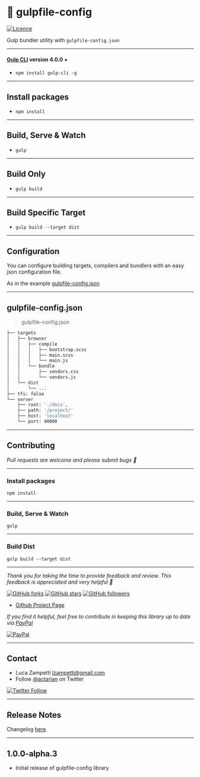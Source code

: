 # 💎 gulpfile-config

[![Licence](https://img.shields.io/github/license/actarian/gulpfile-config.svg)](https://github.com/actarian/gulpfile-config)

Gulp bundler utility with `gulpfile-config.json`

___

#### [Gulp CLI](https://github.com/angular/angular-cli) version 4.0.0 +
* `npm install gulp-cli -g`  

___

## Install packages

* `npm install`

___

## Build, Serve & Watch 

* `gulp`

___

## Build Only

* `gulp build`

___

## Build Specific Target

* `gulp build --target dist`

___

## Configuration

You can configure building targets, compilers and bundlers with an easy json configuration file.  

As in the example [gulpfile-config.json](https://github.com/actarian/gulp-4-bundler/blob/master/gulpfile-config.json)

___

## gulpfile-config.json

> gulpfile-config.json

```bash
├── targets
│   ├── browser
│   │   ├── compile
│   │   │   ├── bootstrap.scss
│   │   │   ├── main.scss
│   │   │   └── main.js
│   │   └── bundle
│   │       ├── vendors.css
│   │       └── vendors.js
│   └── dist
│       └── ...
├── tfs: false
└── server
	├── root: './docs',
	├── path: '/project/'
	├── host: 'localhost'
	└── port: 40000
```
___
## Contributing

*Pull requests are welcome and please submit bugs 🐞*
___

### Install packages
```
npm install
```
___

### Build, Serve & Watch 
```
gulp
```
___

### Build Dist
```
gulp build --target dist
```
___

*Thank you for taking the time to provide feedback and review. This feedback is appreciated and very helpful 🌈*

[![GitHub forks](https://img.shields.io/github/forks/actarian/gulpfile-config.svg?style=social&label=Fork&maxAge=2592000)](https://gitHub.com/actarian/gulpfile-config/network/)  [![GitHub stars](https://img.shields.io/github/stars/actarian/gulpfile-config.svg?style=social&label=Star&maxAge=2592000)](https://GitHub.com/actarian/gulpfile-config/stargazers/)  [![GitHub followers](https://img.shields.io/github/followers/actarian.svg?style=social&label=Follow&maxAge=2592000)](https://github.com/actarian?tab=followers)

* [Github Project Page](https://github.com/actarian/gulpfile-config)  

*If you find it helpful, feel free to contribute in keeping this library up to date via [PayPal](https://www.paypal.me/circledev/5)*

[![PayPal](https://www.paypalobjects.com/webstatic/en_US/i/buttons/PP_logo_h_100x26.png)](https://www.paypal.me/circledev/5)
___

## Contact

* Luca Zampetti <lzampetti@gmail.com>
* Follow [@actarian](https://twitter.com/actarian) on Twitter

[![Twitter Follow](https://img.shields.io/twitter/follow/actarian.svg?style=social&label=Follow%20@actarian)](https://twitter.com/actarian)
___

## Release Notes
Changelog [here](https://github.com/actarian/gulpfile-config/blob/master/CHANGELOG.md).

---

## 1.0.0-alpha.3
* Initial release of gulpfile-config library

